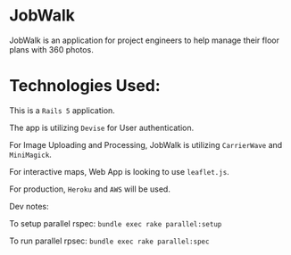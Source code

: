 # JobWalk

JobWalk is an application for project engineers to help manage their floor plans with 360 photos.

# Technologies Used:

This is a `Rails 5` application.

The app is utilizing `Devise` for User authentication.

For Image Uploading and Processing, JobWalk is utilizing `CarrierWave` and `MiniMagick`.

For interactive maps, Web App is looking to use `leaflet.js`.

For production, `Heroku` and `AWS` will be used.

Dev notes:

To setup parallel rspec:
`bundle exec rake parallel:setup`

To run parallel  rpsec:
`bundle exec rake parallel:spec`

